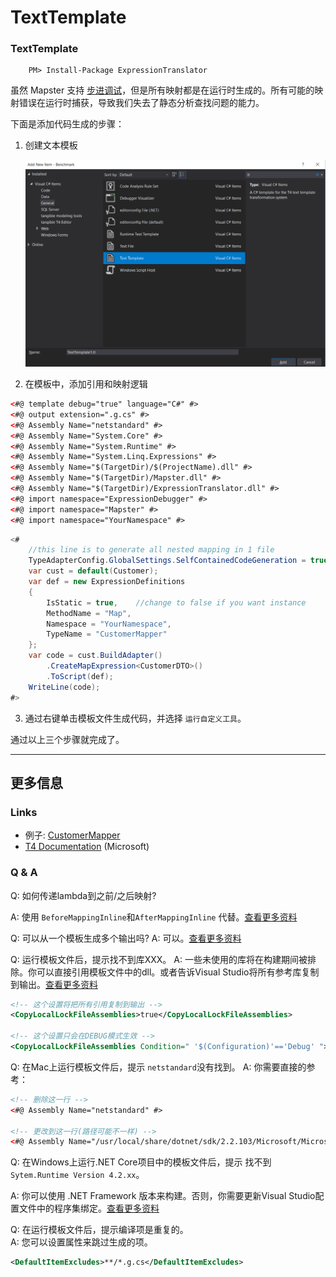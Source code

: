 # TextTemplate

### TextTemplate
```
    PM> Install-Package ExpressionTranslator
```

虽然 Mapster 支持 [步进调试](Debugging.md)，但是所有映射都是在运行时生成的。所有可能的映射错误在运行时捕获，导致我们失去了静态分析查找问题的能力。

下面是添加代码生成的步骤：

1. 创建文本模板

   ![image-20210613142044945](TextTemplate.assets/image-20210613142044945.png)

2. 在模板中，添加引用和映射逻辑

```xml
<#@ template debug="true" language="C#" #>
<#@ output extension=".g.cs" #>
<#@ Assembly Name="netstandard" #>
<#@ Assembly Name="System.Core" #>
<#@ Assembly Name="System.Runtime" #>
<#@ Assembly Name="System.Linq.Expressions" #>
<#@ Assembly Name="$(TargetDir)/$(ProjectName).dll" #>
<#@ Assembly Name="$(TargetDir)/Mapster.dll" #>
<#@ Assembly Name="$(TargetDir)/ExpressionTranslator.dll" #>
<#@ import namespace="ExpressionDebugger" #>
<#@ import namespace="Mapster" #>
<#@ import namespace="YourNamespace" #>
```
```csharp
<# 
    //this line is to generate all nested mapping in 1 file
    TypeAdapterConfig.GlobalSettings.SelfContainedCodeGeneration = true;
    var cust = default(Customer);
    var def = new ExpressionDefinitions
    {
        IsStatic = true,    //change to false if you want instance
        MethodName = "Map",
        Namespace = "YourNamespace",
        TypeName = "CustomerMapper"
    };
    var code = cust.BuildAdapter()
        .CreateMapExpression<CustomerDTO>()
        .ToScript(def);
    WriteLine(code);
#>
```

3. 通过右键单击模板文件生成代码，并选择 `运行自定义工具`。

通过以上三个步骤就完成了。

---

## 更多信息

### Links

- 例子: [CustomerMapper](
https://github.com/MapsterMapper/Mapster/blob/master/src/Benchmark/CustomerMapper.tt)
- [T4 Documentation](https://docs.microsoft.com/en-us/visualstudio/modeling/code-generation-and-t4-text-templates?view=vs-2019) (Microsoft)

### Q & A

Q: 如何传递lambda到之前/之后映射?

A: 使用 `BeforeMappingInline`和`AfterMappingInline` 代替。[查看更多资料](Before-after-mapping.md)

Q: 可以从一个模板生成多个输出吗? 
A: 可以。[查看更多资料](https://stackoverflow.com/questions/33575419/how-to-create-multiple-output-files-from-a-single-t4-template-using-tangible-edi)

Q: 运行模板文件后，提示找不到库XXX。
A: 一些未使用的库将在构建期间被排除。你可以直接引用模板文件中的dll。或者告诉Visual Studio将所有参考库复制到输出。[查看更多资料](https://stackoverflow.com/questions/43837638/how-to-get-net-core-projects-to-copy-nuget-references-to-build-output/43841481)

```xml
<!-- 这个设置将把所有引用复制到输出 -->
<CopyLocalLockFileAssemblies>true</CopyLocalLockFileAssemblies>

<!-- 这个设置只会在DEBUG模式生效 -->
<CopyLocalLockFileAssemblies Condition=" '$(Configuration)'=='Debug' ">true</CopyLocalLockFileAssemblies>
```

Q: 在Mac上运行模板文件后，提示 `netstandard`没有找到。 
A: 你需要直接的参考：

```xml
<!-- 删除这一行 -->
<#@ Assembly Name="netstandard" #>

<!-- 更改到这一行(路径可能不一样) -->
<#@ Assembly Name="/usr/local/share/dotnet/sdk/2.2.103/Microsoft/Microsoft.NET.Build.Extensions/net461/lib/netstandard.dll" #>
```

Q:  在Windows上运行.NET Core项目中的模板文件后，提示 找不到 `Sytem.Runtime Version 4.2.xx`。

A: 你可以使用 .NET Framework 版本来构建。否则，你需要更新Visual Studio配置文件中的程序集绑定。[查看更多资料](https://stackoverflow.com/questions/51550265/t4-template-could-not-load-file-or-assembly-system-runtime-version-4-2-0-0)

Q: 在运行模板文件后，提示编译项是重复的。  
A: 您可以设置属性来跳过生成的项。

```xml
<DefaultItemExcludes>**/*.g.cs</DefaultItemExcludes>
```